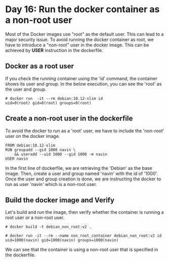 # Day 16: Run the docker container as a non-root user

Most of the Docker images use "root" as the default user. This can lead to a major security issue. To avoid running the docker container as root, we have to introduce a "non-root" user in the docker image. This can be achieved by  **USER** instruction in the dockerfile.

## Docker as a root user

If you check the running container using the 'id' command, the container shows its user and group. In the below execution, you can see the 'root' as the user and group.  

    # docker run  -it --rm debian:10.12-slim id
    uid=0(root) gid=0(root) groups=0(root)

## Create a non-root user in the dockerfile

To avoid the docker to run as a 'root' user, we have to include the 'non-root' user on the docker image. 

    FROM debian:10.12-slim
    RUN groupadd --gid 1000 navin \
        && useradd --uid 1000 --gid 1000 -m navin
    USER navin

In the first line of dockerfile, we are retrieving the 'Debian' as the base image. Then, create a user and group named 'navin' with the id of '1000'. Once the user and group creation is done, we are instructing the docker to run as user 'navin' which is a non-root user.

## Build the docker image and Verify

Let's build and run the image, then verify whether the container is running a root user or a non-root user.

    # docker build -t debian_non_root:v2 .

    # docker run -it --rm --name non_root_container debian_non_root:v2 id
    uid=1000(navin) gid=1000(navin) groups=1000(navin)

We can see that the container is using a non-root user that is specified in the dockerfile.